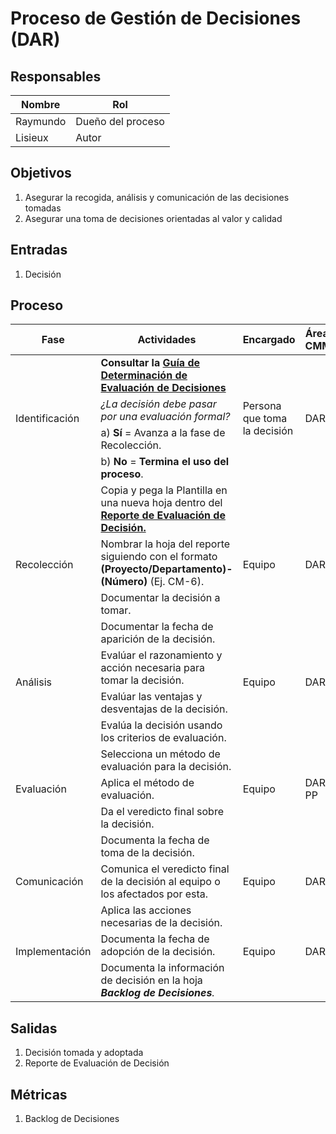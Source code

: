 # Proceso de Gestión de Decisiones (DAR)

## Responsables
Nombre     | Rol
-----------|------------------
Raymundo   | Dueño del proceso
Lisieux   | Autor

## Objetivos
1. Asegurar la recogida, análisis y comunicación de las decisiones tomadas
2. Asegurar una toma de decisiones orientadas al valor y calidad

## Entradas
1. Decisión

## Proceso
<table>
  <thead>
    <tr>
      <th>Fase</th>
      <th>Actividades</th>
      <th>Encargado</th>
      <th>Áreas CMMI</th>
    </tr>
  </thead>
  <tbody>
      <tr>
      <td rowspan="4">Identificación</td>
      <td>
      <strong>Consultar la <a href=""> Guía de Determinación de Evaluación de Decisiones </a></strong>
      </td>
      <td rowspan="4">Persona que toma la decisión</td>
      <td rowspan="4">DAR</td>
    </tr>
    <tr>
      <td><em>¿La decisión debe pasar por una evaluación formal?</td>
    </tr>
    <tr>
      <td>a) <strong>Sí</strong> = Avanza a la fase de Recolección.</td>
    </tr>
    <tr>
      <td>b) <strong>No</strong> = <strong>Termina el uso del proceso</strong>.</td>
    </tr>
    <tr>
      <td rowspan="4">Recolección</td>
      <td>Copia y pega la Plantilla en una nueva hoja dentro del <strong><a href="https://docs.google.com/spreadsheets/d/1nJ5I7445d0u0Nq4gy2JMA5Y0usQ69S91n5sDgqUKzSU/edit#gid=1924080691"><a href="">Reporte de Evaluación de Decisión. </a></strong></td>
      <td rowspan="4">Equipo</td>
      <td rowspan="4">DAR</td>
    </tr>
    <tr>
      <td>Nombrar la hoja del reporte siguiendo con el formato <strong>(Proyecto/Departamento)-(Número)</strong> (Ej. CM-6).
      </td>
    </tr>
    <tr>
      <td>Documentar la decisión a tomar.
      </td>
    </tr>
     <tr>
      <td>Documentar la fecha de aparición de la decisión.
      </td>
    </tr>
    <tr>
      <td rowspan="2">Análisis</td>
      <td>Evalúar el razonamiento y acción necesaria para tomar la decisión. </td>
      <td rowspan="2">Equipo</td>
      <td rowspan="2">DAR</td>
    </tr>
    <tr>
      <td>Evalúar las ventajas y desventajas de la decisión.
      </td>
    </tr>
    <tr>
      <td rowspan="5">Evaluación</td>
      <td>Evalúa la decisión usando los criterios de evaluación.</td>
      <td rowspan="5">Equipo</td>
      <td rowspan="5">DAR, PP</td>
    </tr>
    <tr>
      <td>Selecciona un método de evaluación para la decisión.
      </td>
    </tr>
    <tr>
      <td>Aplica el método de evaluación.
      </td>
    </tr>
    <tr>
      <td>Da el veredicto final sobre la decisión.
      </td>
    </tr>
    <tr>
      <td>Documenta la fecha de toma de la decisión.
      </td>
    </tr>
    <tr>
      <td>Comunicación</td>
      <td>Comunica el veredicto final de la decisión al equipo o los afectados por esta.</td>
      <td>Equipo</td>
      <td>DAR</td>
    </tr>
    <tr>
      <td rowspan="3">Implementación</td>
      <td>Aplica las acciones necesarias de la decisión.</td>
      <td rowspan="3">Equipo</td>
      <td rowspan="3">DAR</td>
    </tr>
    <tr>
      <td>Documenta la fecha de adopción de la decisión.
      </td>
    </tr>
    <tr>
    <td>Documenta la información de decisión en la hoja <em><strong>Backlog de Decisiones</strong>.
      </td>
    </tr>
  </tbody>
</table>

## Salidas
1. Decisión tomada y adoptada
2. Reporte de Evaluación de Decisión

## Métricas
1. Backlog de Decisiones